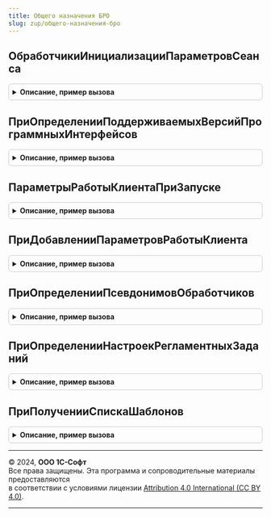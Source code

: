 ```yaml
---
title: Общего назначения БРО
slug: zup/общего-назначения-бро
---
```



## ОбработчикиИнициализацииПараметровСеанса
<details style="margin: 1em 0; padding: 0.5em; border: 1px solid #ccc; border-radius: 6px;">

<summary style="font-weight: bold; cursor: pointer;">Описание, пример вызова</summary>

```bsl

// Для задания обработчиков параметров сеанса следует использовать шаблон:
// Обработчики.Вставить("<ИмяПараметраСеанса>|<НачалоИмениПараметраСеанса*>", "Обработчик");
//
// Примечание. Символ '*'используется в конце имени параметра сеанса и обозначает,
//             что один обработчик будет вызван для инициализации всех параметров сеанса
//             с именем, начинающимся на слово НачалоИмениПараметраСеанса
//
Процедура ОбработчикиИнициализацииПараметровСеанса(Обработчики) Экспорт
```

Пример вызова
```bsl
ОбщегоНазначенияБРО.ОбработчикиИнициализацииПараметровСеанса(Обработчики) 
```
</details>

## ПриОпределенииПоддерживаемыхВерсийПрограммныхИнтерфейсов
<details style="margin: 1em 0; padding: 0.5em; border: 1px solid #ccc; border-radius: 6px;">

<summary style="font-weight: bold; cursor: pointer;">Описание, пример вызова</summary>

```bsl

// Заполняет структуру массивами поддерживаемых версий всех подлежащих версионированию программных интерфейсов,
// используя в качестве ключей имена программных интерфейсов.
// Обеспечивает функциональность Web-сервиса InterfaceVersion.
// При внедрении надо поменять тело процедуры так, чтобы она возвращала актуальные наборы версий (см. пример.ниже).
//
// Параметры:
//   СтруктураПоддерживаемыхВерсий - Структура - структура поддерживаемых версий:
//     * Ключ - Строка - имя программного интерфейса,
//     * Значение - Массив(Строка) - поддерживаемые версии программного интерфейса.
//
// Пример:
//   // СервисПередачиФайлов
//   МассивВерсий = Новый Массив;
//   МассивВерсий.Добавить("1.0.1.1");
//   МассивВерсий.Добавить("1.0.2.1");
//   СтруктураПоддерживаемыхВерсий.Вставить("СервисПередачиФайлов", МассивВерсий);
//   // Конец СервисПередачиФайлов
//
Процедура ПриОпределенииПоддерживаемыхВерсийПрограммныхИнтерфейсов(СтруктураПоддерживаемыхВерсий) Экспорт
```

Пример вызова
```bsl
ОбщегоНазначенияБРО.ПриОпределенииПоддерживаемыхВерсийПрограммныхИнтерфейсов(СтруктураПоддерживаемыхВерсий) 
```
</details>

## ПараметрыРаботыКлиентаПриЗапуске
<details style="margin: 1em 0; padding: 0.5em; border: 1px solid #ccc; border-radius: 6px;">

<summary style="font-weight: bold; cursor: pointer;">Описание, пример вызова</summary>

```bsl

// Возвращает структуру параметров, необходимых для работы клиентского кода
// при запуске конфигурации, т.е. в обработчиках событий
// - ПередНачаломРаботыСистемы,
// - ПриНачалеРаботыСистемы
//
// Важно: при запуске недопустимо использовать команды сброса кэша
// повторно используемых модулей, иначе запуск может привести
// к непредсказуемым ошибкам и лишним серверным вызовам
//
// Параметры:
//   Параметры - Структура - (возвращаемое значение) структура параметров работы клиента при запуске.
//
// Пример реализации:
//   Для установки параметров работы клиента можно использовать шаблон:
//
//     Параметры.Вставить(<ИмяПараметра>, <код получения значения параметра>);
//
//
Процедура ПараметрыРаботыКлиентаПриЗапуске(Параметры) Экспорт
```

Пример вызова
```bsl
ОбщегоНазначенияБРО.ПараметрыРаботыКлиентаПриЗапуске(Параметры) 
```
</details>

## ПриДобавленииПараметровРаботыКлиента
<details style="margin: 1em 0; padding: 0.5em; border: 1px solid #ccc; border-radius: 6px;">

<summary style="font-weight: bold; cursor: pointer;">Описание, пример вызова</summary>

```bsl

// Позволяет задать значения параметров, необходимых для работы клиентского кода
// конфигурации без дополнительных серверных вызовов.
// Для получения этих параметров из клиентского кода
// см. СтандартныеПодсистемыКлиент.ПараметрыРаботыКлиента.
//
// Параметры:
//   Параметры - Структура - имена и значения параметров работы клиента, которые необходимо задать.
//                           Для установки параметров работы клиента:
//                           Параметры.Вставить(<ИмяПараметра>, <код получения значения параметра>);
//
Процедура ПриДобавленииПараметровРаботыКлиента(Параметры) Экспорт
```

Пример вызова
```bsl
ОбщегоНазначенияБРО.ПриДобавленииПараметровРаботыКлиента(Параметры) 
```
</details>

## ПриОпределенииПсевдонимовОбработчиков
<details style="margin: 1em 0; padding: 0.5em; border: 1px solid #ccc; border-radius: 6px;">

<summary style="font-weight: bold; cursor: pointer;">Описание, пример вызова</summary>

```bsl

// Заполняет соответствие имен методов их псевдонимам для вызова из очереди заданий.
//
// Параметры:
//   СоответствиеИменПсевдонимам - Соответствие - соответствие имен:
//     * Ключ - Строка - псевдоним метода, например, "ОчиститьОбластьДанных".
//     * Значение - Строка - имя метода для вызова, например, РаботаВМоделиСервиса.ОчиститьОбластьДанных.
//                           В качестве значения можно указать Неопределено, в этом случае считается,
//                           что имя совпадает с псевдонимом.
//
Процедура ПриОпределенииПсевдонимовОбработчиков(СоответствиеИменПсевдонимам) Экспорт
```

Пример вызова
```bsl
ОбщегоНазначенияБРО.ПриОпределенииПсевдонимовОбработчиков(СоответствиеИменПсевдонимам) 
```
</details>

## ПриОпределенииНастроекРегламентныхЗаданий
<details style="margin: 1em 0; padding: 0.5em; border: 1px solid #ccc; border-radius: 6px;">

<summary style="font-weight: bold; cursor: pointer;">Описание, пример вызова</summary>

```bsl

// Определяет следующие свойств регламентных заданий:
//  - зависимость от функциональных опций.
//  - возможность выполнения в различных режимах работы программы.
//  - прочие параметры.
//
// Параметры:
//  Настройки - ТаблицаЗначений - таблица значений с колонками:
//    * РегламентноеЗадание - ОбъектМетаданных:РегламентноеЗадание - регламентное задание.
//    * ФункциональнаяОпция - ОбъектМетаданных:ФункциональнаяОпция - функциональная опция,
//        от которой зависит регламентное задание.
//    * ЗависимостьПоИ      - Булево - если регламентное задание зависит более, чем
//        от одной функциональной опции и его необходимо включать только тогда,
//        когда все функциональные опции включены, то следует указывать Истина
//        для каждой зависимости.
//        По умолчанию Ложь - если хотя бы одна функциональная опция включена,
//        то регламентное задание тоже включено.
//    * ВключатьПриВключенииФункциональнойОпции - Булево, Неопределено - если Ложь, то при
//        включении функциональной опции регламентное задание не будет включаться. Значение
//        Неопределено соответствует значению Истина.
//        По умолчанию - неопределено.
//    * ДоступноВПодчиненномУзлеРИБ - Булево, Неопределено - Истина или Неопределено, если регламентное
//        задание доступно в РИБ.
//        По умолчанию - неопределено.
//    * ДоступноВАвтономномРабочемМесте - Булево, Неопределено - Истина или Неопределено, если регламентное
//        задание доступно в автономном рабочем месте.
//        По умолчанию - неопределено.
//    * ДоступноВМоделиСервиса      - Булево, Неопределено - Истина или Неопределено, если регламентное
//        задание доступно в модели сервиса.
//        По умолчанию - неопределено.
//    * РаботаетСВнешнимиРесурсами  - Булево - Истина, если регламентное задание модифицирует данные
//        во внешних источниках (получение почты, синхронизация данных и т.п.).
//        По умолчанию - Ложь.
//    * Параметризуется             - Булево - Истина, если регламентное задание параметризованное.
//        По умолчанию - Ложь.
//
// Например:
//	Настройка = Настройки.Добавить();
//	Настройка.РегламентноеЗадание = Метаданные.РегламентныеЗадания.ОбновлениеСтатусовДоставкиSMS;
//	Настройка.ФункциональнаяОпция = Метаданные.ФункциональныеОпции.ИспользоватьПочтовыйКлиент;
//	Настройка.ДоступноВМоделиСервиса = Ложь;
//
Процедура ПриОпределенииНастроекРегламентныхЗаданий(Настройки) Экспорт
```

Пример вызова
```bsl
ОбщегоНазначенияБРО.ПриОпределенииНастроекРегламентныхЗаданий(Настройки) 
```
</details>

## ПриПолученииСпискаШаблонов
<details style="margin: 1em 0; padding: 0.5em; border: 1px solid #ccc; border-radius: 6px;">

<summary style="font-weight: bold; cursor: pointer;">Описание, пример вызова</summary>

```bsl

// См. ОчередьЗаданийПереопределяемый.ПриПолученииСпискаШаблонов.
//
Процедура ПриПолученииСпискаШаблонов(ШаблоныЗаданий) Экспорт
```

Пример вызова
```bsl
ОбщегоНазначенияБРО.ПриПолученииСпискаШаблонов(ШаблоныЗаданий) 
```
</details>

---

© 2024, **ООО 1С-Софт**  
Все права защищены. Эта программа и сопроводительные материалы предоставляются  
в соответствии с условиями лицензии [Attribution 4.0 International (CC BY 4.0)](https://creativecommons.org/licenses/by/4.0/legalcode).

---
